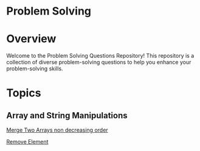 # Problem Solving 

# Overview

Welcome to the Problem Solving Questions Repository! This repository is a collection of diverse problem-solving questions to help you enhance your problem-solving skills.

# Topics
## Array and String Manipulations

[ Merge Two Arrays non decreasing order](Array-Problems/merge-array.js)

[ Remove Element](Array-Problems/remove-element.js)


   
